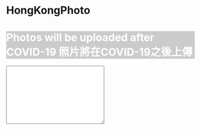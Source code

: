 # HongKongPhoto
<style> body { background-image: url('C2F5668B-17A8-48AA-8D3F-40BFD92F5B9F.jpeg'); 
background-repeat: no-repeat; 
background-attachment: fixed; 
background-size: 100% 100%; } </style> 

<style>
body1 {
color: white ; 
}
</style>
<body1>
<h1 style="background-color:rgba(0, 0, 0, 0.2);">
Photos will be uploaded after COVID-19 
照片將在COVID-19之後上傳
</h1>
</body1>

<textarea name="message" rows="10" cols="30">

</textarea>
